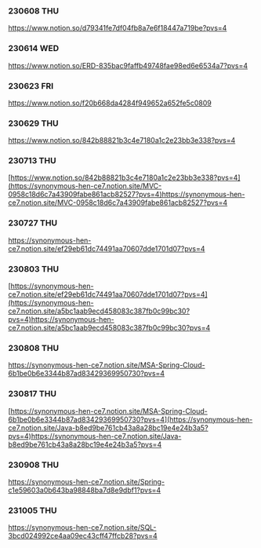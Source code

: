 ### 230608 THU
https://www.notion.so/d79341fe7df04fb8a7e6f18447a719be?pvs=4

### 230614 WED
https://www.notion.so/ERD-835bac9faffb49748fae98ed6e6534a7?pvs=4

### 230623 FRI
https://www.notion.so/f20b668da4284f949652a652fe5c0809

### 230629 THU
https://www.notion.so/842b88821b3c4e7180a1c2e23bb3e338?pvs=4

### 230713 THU
[https://www.notion.so/842b88821b3c4e7180a1c2e23bb3e338?pvs=4](https://synonymous-hen-ce7.notion.site/MVC-0958c18d6c7a43909fabe861acb82527?pvs=4)https://synonymous-hen-ce7.notion.site/MVC-0958c18d6c7a43909fabe861acb82527?pvs=4

### 230727 THU
https://synonymous-hen-ce7.notion.site/ef29eb61dc74491aa70607dde1701d07?pvs=4

### 230803 THU
[https://synonymous-hen-ce7.notion.site/ef29eb61dc74491aa70607dde1701d07?pvs=4](https://synonymous-hen-ce7.notion.site/a5bc1aab9ecd458083c387fb0c99bc30?pvs=4)https://synonymous-hen-ce7.notion.site/a5bc1aab9ecd458083c387fb0c99bc30?pvs=4

### 230808 THU
https://synonymous-hen-ce7.notion.site/MSA-Spring-Cloud-6b1be0b6e3344b87ad83429369950730?pvs=4

### 230817 THU
[https://synonymous-hen-ce7.notion.site/MSA-Spring-Cloud-6b1be0b6e3344b87ad83429369950730?pvs=4](https://synonymous-hen-ce7.notion.site/Java-b8ed9be761cb43a8a28bc19e4e24b3a5?pvs=4)https://synonymous-hen-ce7.notion.site/Java-b8ed9be761cb43a8a28bc19e4e24b3a5?pvs=4

### 230908 THU
https://synonymous-hen-ce7.notion.site/Spring-c1e59603a0b643ba98848ba7d8e9dbf1?pvs=4

### 231005 THU
https://synonymous-hen-ce7.notion.site/SQL-3bcd024992ce4aa09ec43cff47ffcb28?pvs=4
